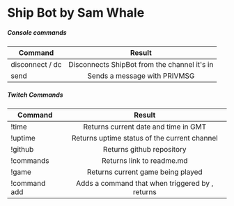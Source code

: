 # Ship Bot by Sam Whale

##### Console commands
| Command       | Result        |
| ------------- |:-------------:|
| disconnect / dc | Disconnects ShipBot from the channel it's in |
| send <message> | Sends a message with PRIVMSG |

##### Twitch Commands
| Command       | Result        |
| ------------- |:-------------:|
| !time         | Returns current date and time in GMT |
| !uptime       | Returns uptime status of the current channel |
| !github       | Returns github repository |
| !commands     | Returns link to readme.md |
| !game         | Returns current game being played |
| !command add <call> <response> | Adds a command that when triggered by <call>, returns <reponse> |
